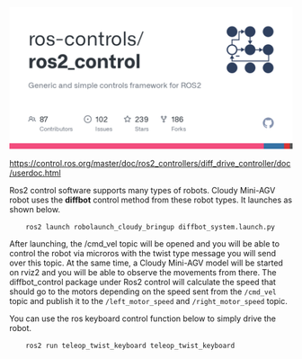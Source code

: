 ![](https://raw.githubusercontent.com/robolaunch/trademark/main/repository-media/cloudy/images/ros2_control.png)

https://control.ros.org/master/doc/ros2_controllers/diff_drive_controller/doc/userdoc.html

Ros2 control software supports many types of robots. Cloudy Mini-AGV robot uses the **diffbot** control method from these robot types. It launches as shown below. </br>

        ros2 launch robolaunch_cloudy_bringup diffbot_system.launch.py

After launching, the /cmd_vel topic will be opened and you will be able to control the robot via microros with the twist type message you will send over this topic. At the same time, a Cloudy Mini-AGV model will be started on rviz2 and you will be able to observe the movements from there. The diffbot_control package under Ros2 control will calculate the speed that should go to the motors depending on the speed sent from the ```/cmd_vel``` topic and publish it to the 
```/left_motor_speed``` and ```/right_motor_speed``` topic.

You can use the ros keyboard control function below to simply drive the robot.

        ros2 run teleop_twist_keyboard teleop_twist_keyboard

    
